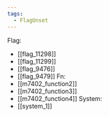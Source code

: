 ```yaml
---
tags:
  - FlagUnset
---
```

Flag:
- [[flag_11298]]
- [[flag_11299]]
- [[flag_9476]]
- [[flag_9479]]
Fn:
- [[m7402_function2]]
- [[m7402_function3]]
- [[m7402_function4]]
System:
- [[system_1]]
